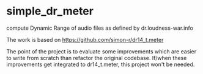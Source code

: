 # simple_dr_meter
compute Dynamic Range of audio files as defined by dr.loudness-war.info

The work is based on https://github.com/simon-r/dr14_t.meter

The point of the project is to evaluate some improvements which are easier to write from scratch than refactor the original codebase. If/when these improvements get integrated to dr14_t.meter, this project won't be needed.
